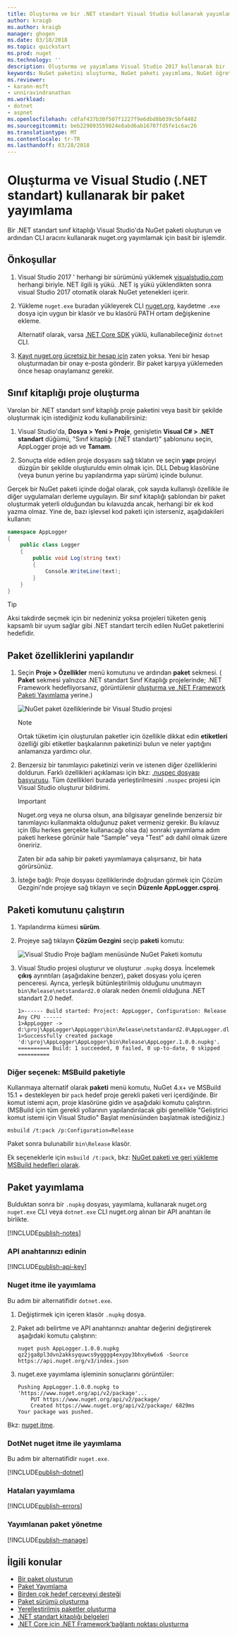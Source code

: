```yaml
---
title: Oluşturma ve bir .NET standart Visual Studio kullanarak yayımlama NuGet paketi tanıtım Kılavuzu | Microsoft Docs
author: kraigb
ms.author: kraigb
manager: ghogen
ms.date: 03/18/2018
ms.topic: quickstart
ms.prod: nuget
ms.technology: ''
description: Oluşturma ve yayımlama Visual Studio 2017 kullanarak bir .NET standart NuGet paketi bir gözden geçirme Öğreticisi.
keywords: NuGet paketini oluşturma, NuGet paketi yayımlama, NuGet öğretici, Visual Studio NuGet paketi, msbuild paketi oluşturma
ms.reviewer:
- karann-msft
- unniravindranathan
ms.workload:
- dotnet
- aspnet
ms.openlocfilehash: cdfaf437b30f507f1227f9e6dbd8b039c5bf4402
ms.sourcegitcommit: beb229893559824e8abd6ab16707fd5fe1c6ac26
ms.translationtype: MT
ms.contentlocale: tr-TR
ms.lasthandoff: 03/28/2018
---
```

# <a name="create-and-publish-a-package-using-visual-studio-net-standard"></a>Oluşturma ve Visual Studio (.NET standart) kullanarak bir paket yayımlama

Bir .NET standart sınıf kitaplığı Visual Studio'da NuGet paketi oluşturun ve ardından CLI aracını kullanarak nuget.org yayımlamak için basit bir işlemdir.

## <a name="prerequisites"></a>Önkoşullar

1. Visual Studio 2017 ' herhangi bir sürümünü yüklemek [visualstudio.com](https://www.visualstudio.com/) herhangi biriyle. NET ilgili iş yükü. .NET iş yükü yüklendikten sonra visual Studio 2017 otomatik olarak NuGet yetenekleri içerir.

1. Yükleme `nuget.exe` buradan yükleyerek CLI [nuget.org](https://dist.nuget.org/win-x86-commandline/latest/nuget.exe), kaydetme `.exe` dosya için uygun bir klasör ve bu klasörü PATH ortam değişkenine ekleme.

    Alternatif olarak, varsa [.NET Core SDK](https://www.microsoft.com/net/download/) yüklü, kullanabileceğiniz `dotnet` CLI.

1. [Kayıt nuget.org ücretsiz bir hesap için](https://www.nuget.org/users/account/LogOn?returnUrl=%2F) zaten yoksa. Yeni bir hesap oluşturmadan bir onay e-posta gönderir. Bir paket karşıya yüklemeden önce hesap onaylamanız gerekir.

## <a name="create-a-class-library-project"></a>Sınıf kitaplığı proje oluşturma

Varolan bir .NET standart sınıf kitaplığı proje paketini veya basit bir şekilde oluşturmak için istediğiniz kodu kullanabilirsiniz:

1. Visual Studio'da, **Dosya > Yeni > Proje**, genişletin **Visual C# > .NET standart** düğümü, "Sınıf kitaplığı (.NET standart)" şablonunu seçin, AppLogger proje adı ve **Tamam**.

1. Sonuçta elde edilen proje dosyasını sağ tıklatın ve seçin **yapı** projeyi düzgün bir şekilde oluşturuldu emin olmak için. DLL Debug klasörüne (veya bunun yerine bu yapılandırma yapı sürüm) içinde bulunur.

Gerçek bir NuGet paketi içinde doğal olarak, çok sayıda kullanışlı özellikle ile diğer uygulamaları derleme uygulayın. Bir sınıf kitaplığı şablondan bir paket oluşturmak yeterli olduğundan bu kılavuzda ancak, herhangi bir ek kod yazma olmaz. Yine de, bazı işlevsel kod paketi için isterseniz, aşağıdakileri kullanın:

```cs
namespace AppLogger
{
    public class Logger
    {
        public void Log(string text)
        {
            Console.WriteLine(text);
        }
    }
}
```

> [!Tip]
> Aksi takdirde seçmek için bir nedeniniz yoksa projeleri tüketen geniş kapsamlı bir uyum sağlar gibi .NET standart tercih edilen NuGet paketlerini hedefidir.

## <a name="configure-package-properties"></a>Paket özelliklerini yapılandır

1. Seçin **Proje > Özellikler** menü komutunu ve ardından **paket** sekmesi. ( **Paket** sekmesi yalnızca .NET standart Sınıf Kitaplığı projelerinde; .NET Framework hedefliyorsanız, görüntülenir [oluşturma ve .NET Framework Paketi Yayımlama](create-and-publish-a-package-using-visual-studio-net-framework.md) yerine.)

    ![NuGet paket özelliklerinde bir Visual Studio projesi](media/qs_create-vs-01-package-properties.png)

    > [!Note]
    > Ortak tüketim için oluşturulan paketler için özellikle dikkat edin **etiketleri** özelliği gibi etiketler başkalarının paketinizi bulun ve neler yaptığını anlamanıza yardımcı olur.

1. Benzersiz bir tanımlayıcı paketinizi verin ve istenen diğer özelliklerini doldurun. Farklı özellikleri açıklaması için bkz: [.nuspec dosyası başvurusu](../reference/nuspec.md). Tüm özellikleri burada yerleştirilmesini `.nuspec` projesi için Visual Studio oluşturur bildirimi.

    > [!Important]
    > Nuget.org veya ne olursa olsun, ana bilgisayar genelinde benzersiz bir tanımlayıcı kullanmakta olduğunuz paket vermeniz gerekir. Bu kılavuz için (Bu herkes gerçekte kullanacağı olsa da) sonraki yayımlama adım paketi herkese görünür hale "Sample" veya "Test" adı dahil olmak üzere öneririz.
    >
    > Zaten bir ada sahip bir paketi yayımlamaya çalışırsanız, bir hata görürsünüz.

1. İsteğe bağlı: Proje dosyası özelliklerinde doğrudan görmek için Çözüm Gezgini'nde projeye sağ tıklayın ve seçin **Düzenle AppLogger.csproj**.

## <a name="run-the-pack-command"></a>Paketi komutunu çalıştırın

1. Yapılandırma kümesi **sürüm**.

1. Projeye sağ tıklayın **Çözüm Gezgini** seçip **paketi** komutu:

    ![Visual Studio Proje bağlam menüsünde NuGet Paketi komutu](media/qs_create-vs-02-pack-command.png)

1. Visual Studio projesi oluşturur ve oluşturur `.nupkg` dosya. İncelemek **çıkış** ayrıntıları (aşağıdakine benzer), paket dosyası yolu içeren penceresi. Ayrıca, yerleşik bütünleştirilmiş olduğunu unutmayın `bin\Release\netstandard2.0` olarak neden önemli olduğuna .NET standart 2.0 hedef.

    ```output
    1>------ Build started: Project: AppLogger, Configuration: Release Any CPU ------
    1>AppLogger -> d:\proj\AppLogger\AppLogger\bin\Release\netstandard2.0\AppLogger.dll
    1>Successfully created package 'd:\proj\AppLogger\AppLogger\bin\Release\AppLogger.1.0.0.nupkg'.
    ========== Build: 1 succeeded, 0 failed, 0 up-to-date, 0 skipped ==========
    ```

### <a name="alternate-option-pack-with-msbuild"></a>Diğer seçenek: MSBuild paketiyle

Kullanmaya alternatif olarak **paketi** menü komutu, NuGet 4.x+ ve MSBuild 15.1 + destekleyen bir `pack` hedef proje gerekli paketi veri içerdiğinde. Bir komut istemi açın, proje klasörüne gidin ve aşağıdaki komutu çalıştırın. (MSBuild için tüm gerekli yollarının yapılandırılacak gibi genellikle "Geliştirici komut istemi için Visual Studio" Başlat menüsünden başlatmak istediğiniz.)

```cli
msbuild /t:pack /p:Configuration=Release
```

Paket sonra bulunabilir `bin\Release` klasör.

Ek seçeneklerle için `msbuild /t:pack`, bkz: [NuGet paketi ve geri yükleme MSBuild hedefleri olarak](../reference/msbuild-targets.md#pack-target).

## <a name="publish-the-package"></a>Paket yayımlama

Bulduktan sonra bir `.nupkg` dosyası, yayımlama, kullanarak nuget.org `nuget.exe` CLI veya `dotnet.exe` CLI nuget.org alınan bir API anahtarı ile birlikte.

[!INCLUDE[publish-notes](includes/publish-notes.md)]

### <a name="acquire-your-api-key"></a>API anahtarınızı edinin

[!INCLUDE[publish-api-key](includes/publish-api-key.md)]

### <a name="publish-with-nuget-push"></a>Nuget itme ile yayımlama

Bu adım bir alternatifidir `dotnet.exe`.

1. Değiştirmek için içeren klasör `.nupkg` dosya.

1. Paket adı belirtme ve API anahtarınızı anahtar değerini değiştirerek aşağıdaki komutu çalıştırın:

    ```cli
    nuget push AppLogger.1.0.0.nupkg qz2jga8pl3dvn2akksyquwcs9ygggg4exypy3bhxy6w6x6 -Source https://api.nuget.org/v3/index.json
    ```

1. nuget.exe yayımlama işleminin sonuçlarını görüntüler:

    ```output
    Pushing AppLogger.1.0.0.nupkg to 'https://www.nuget.org/api/v2/package'...
        PUT https://www.nuget.org/api/v2/package/
        Created https://www.nuget.org/api/v2/package/ 6829ms
    Your package was pushed.
    ```

Bkz: [nuget itme](../tools/cli-ref-push.md).

### <a name="publish-with-dotnet-nuget-push"></a>DotNet nuget itme ile yayımlama

Bu adım bir alternatifidir `nuget.exe`.

[!INCLUDE[publish-dotnet](includes/publish-dotnet.md)]

### <a name="publish-errors"></a>Hataları yayımlama

[!INCLUDE[publish-errors](includes/publish-errors.md)]

### <a name="manage-the-published-package"></a>Yayımlanan paket yönetme

[!INCLUDE[publish-manage](includes/publish-manage.md)]

## <a name="related-topics"></a>İlgili konular

- [Bir paket oluşturun](../create-packages/creating-a-package.md)
- [Paket Yayımlama](../create-packages/publish-a-package.md)
- [Birden çok hedef çerçeveyi desteği](../create-packages/supporting-multiple-target-frameworks.md)
- [Paket sürümü oluşturma](../reference/package-versioning.md)
- [Yerelleştirilmiş paketler oluşturma](../create-packages/creating-localized-packages.md)
- [.NET standart kitaplığı belgeleri](/dotnet/articles/standard/library)
- [.NET Core için .NET Framework'bağlantı noktası oluşturma](/dotnet/articles/core/porting/index)